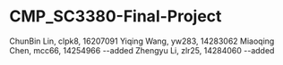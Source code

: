 # CMP_SC3380-Final-Project
ChunBin Lin, clpk8, 16207091
Yiqing Wang, yw283, 14283062
Miaoqing Chen, mcc66, 14254966 --added
Zhengyu Li, zlr25, 14284060 --added

